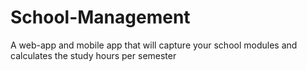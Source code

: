 # School-Management
A web-app and mobile app that will capture your school modules and calculates the study hours per semester
